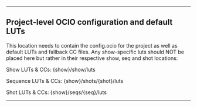-------------------------------------------------------------------------
Project-level OCIO configuration and default LUTs
-------------------------------------------------------------------------

This location needs to contain the config.ocio for the project as well
as default LUTs and fallback CC files. Any show-specific luts should NOT
be placed here but rather in their respective show, seq and shot locations:

Show LUTs & CCs:     {show}/show/luts

Sequence LUTs & CCs: {show}/shots/{shot}/luts

Shot LUTs & CCs:     {show}/seqs/{seq}/luts

-------------------------------------------------------------------------
